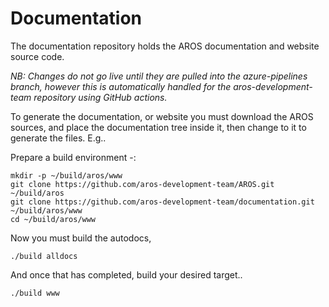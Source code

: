 # Documentation

The documentation repository holds the AROS documentation and website source code.


_NB: Changes do not go live until they are pulled into the azure-pipelines branch, however
this is automatically handled for the aros-development-team repository using GitHub actions._


To generate the documentation, or website you must download the AROS sources, and place the
documentation tree inside it, then change to it to generate the files. E.g..

Prepare a build environment -:

    mkdir -p ~/build/aros/www
	git clone https://github.com/aros-development-team/AROS.git ~/build/aros
	git clone https://github.com/aros-development-team/documentation.git ~/build/aros/www
	cd ~/build/aros/www

Now you must build the autodocs,

	./build alldocs

And once that has completed, build your desired target..

    ./build www


